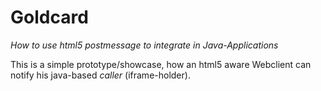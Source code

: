 Goldcard
========
_How to use html5 postmessage to integrate in Java-Applications_

This is a simple prototype/showcase, how an html5 aware Webclient can notify his java-based _caller_ (iframe-holder).
